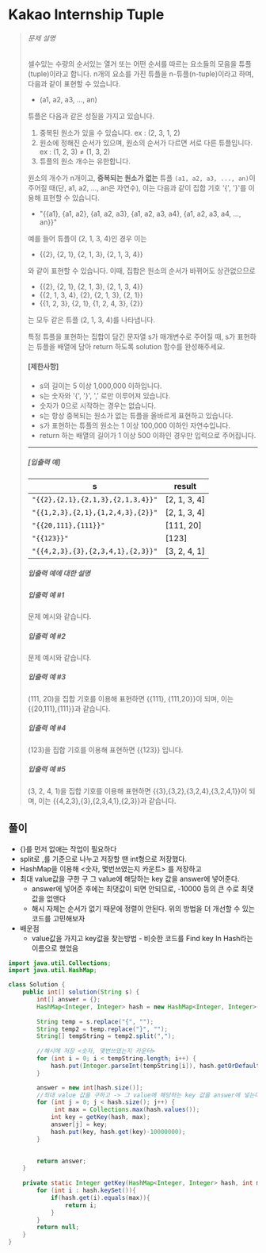 # Kakao Internship Tuple

> ###### 문제 설명
>
> 셀수있는 수량의 순서있는 열거 또는 어떤 순서를 따르는 요소들의 모음을 튜플(tuple)이라고 합니다. n개의 요소를 가진 튜플을 n-튜플(n-tuple)이라고 하며, 다음과 같이 표현할 수 있습니다.
>
> - (a1, a2, a3, ..., an)
>
> 튜플은 다음과 같은 성질을 가지고 있습니다.
>
> 1. 중복된 원소가 있을 수 있습니다. ex : (2, 3, 1, 2)
> 2. 원소에 정해진 순서가 있으며, 원소의 순서가 다르면 서로 다른 튜플입니다. ex : (1, 2, 3) ≠ (1, 3, 2)
> 3. 튜플의 원소 개수는 유한합니다.
>
> 원소의 개수가 n개이고, **중복되는 원소가 없는** 튜플 `(a1, a2, a3, ..., an)`이 주어질 때(단, a1, a2, ..., an은 자연수), 이는 다음과 같이 집합 기호 '{', '}'를 이용해 표현할 수 있습니다.
>
> - "{{a1}, {a1, a2}, {a1, a2, a3}, {a1, a2, a3, a4},  {a1, a2, a3, a4, ..., an}}"
>
> 예를 들어 튜플이 (2, 1, 3, 4)인 경우 이는
>
> - {{2}, {2, 1}, {2, 1, 3}, {2, 1, 3, 4}}
>
> 와 같이 표현할 수 있습니다. 이때, 집합은 원소의 순서가 바뀌어도 상관없으므로
>
> - {{2}, {2, 1}, {2, 1, 3}, {2, 1, 3, 4}}
> - {{2, 1, 3, 4}, {2}, {2, 1, 3}, {2, 1}}
> - {{1, 2, 3}, {2, 1}, {1, 2, 4, 3}, {2}}
>
> 는 모두 같은 튜플 (2, 1, 3, 4)를 나타냅니다.
>
> 특정 튜플을 표현하는 집합이 담긴 문자열 s가 매개변수로 주어질 때, s가 표현하는 튜플을 배열에 담아 return 하도록 solution 함수를 완성해주세요.
>
> #### **[제한사항]**
>
> - s의 길이는 5 이상 1,000,000 이하입니다.
> - s는 숫자와 '{', '}', ',' 로만 이루어져 있습니다.
> - 숫자가 0으로 시작하는 경우는 없습니다.
> - s는 항상 중복되는 원소가 없는 튜플을 올바르게 표현하고 있습니다.
> - s가 표현하는 튜플의 원소는 1 이상 100,000 이하인 자연수입니다.
> - return 하는 배열의 길이가 1 이상 500 이하인 경우만 입력으로 주어집니다.
>
> ------
>
> ##### **[입출력 예]**
>
> | s                                 | result       |
> | --------------------------------- | ------------ |
> | `"{{2},{2,1},{2,1,3},{2,1,3,4}}"` | [2, 1, 3, 4] |
> | `"{{1,2,3},{2,1},{1,2,4,3},{2}}"` | [2, 1, 3, 4] |
> | `"{{20,111},{111}}"`              | [111, 20]    |
> | `"{{123}}"`                       | [123]        |
> | `"{{4,2,3},{3},{2,3,4,1},{2,3}}"` | [3, 2, 4, 1] |
>
> ##### **입출력 예에 대한 설명**
>
> ##### **입출력 예 #1**
>
> 문제 예시와 같습니다.
>
> ##### **입출력 예 #2**
>
> 문제 예시와 같습니다.
>
> ##### **입출력 예 #3**
>
> (111, 20)을 집합 기호를 이용해 표현하면 {{111}, {111,20}}이 되며, 이는 {{20,111},{111}}과 같습니다.
>
> ##### **입출력 예 #4**
>
> (123)을 집합 기호를 이용해 표현하면 {{123}} 입니다.
>
> ##### **입출력 예 #5**
>
> (3, 2, 4, 1)을 집합 기호를 이용해 표현하면 {{3},{3,2},{3,2,4},{3,2,4,1}}이 되며, 이는 {{4,2,3},{3},{2,3,4,1},{2,3}}과 같습니다.

## 풀이

- {}를 먼저 없애는 작업이 필요하다
- split로 ,를 기준으로 나누고 저장할 땐 int형으로 저장했다.
- HashMap을 이용해 <숫자, 몇번쓰였는지 카운트> 를 저장하고
- 최대 value값을 구한 구 그 value에 해당하는 key 값을 answer에 넣어준다.
  - answer에 넣어준 후에는 최댓값이 되면 안되므로, -10000 등의 큰 수로 최댓값을 없앤다
  - 해시 자체는 순서가 없기 때문에 정렬이 안된다. 위의 방법을 더 개선할 수 있는 코드를 고민해보자
- 배운점
  - value값을 가지고 key값을 찾는방법 - 비슷한 코드를 Find key In Hash라는 이름으로 했었음

```java
import java.util.Collections;
import java.util.HashMap;

class Solution {
    public int[] solution(String s) {
        int[] answer = {};
        HashMap<Integer, Integer> hash = new HashMap<Integer, Integer>();
        
        String temp = s.replace("{", "");
        String temp2 = temp.replace("}", "");
        String[] tempString = temp2.split(",");
        
        //해시에 저장 <숫자, 몇번쓰였는지 카운터>
        for (int i = 0; i < tempString.length; i++) {
            hash.put(Integer.parseInt(tempString[i]), hash.getOrDefault(Integer.parseInt(tempString[i]), 1) + 1);
        }

        answer = new int[hash.size()];
        //최대 value 값을 구하고 -> 그 value에 해당하는 key 값을 answer에 넣는다.
        for (int j = 0; j < hash.size(); j++) {
             int max = Collections.max(hash.values());
            int key = getKey(hash, max);
            answer[j] = key;
            hash.put(key, hash.get(key)-10000000);
        }

        
        return answer;
    }
    
    private static Integer getKey(HashMap<Integer, Integer> hash, int max) {
        for (int i : hash.keySet()){
            if(hash.get(i).equals(max)){
                return i;
            }
        }
        return null;
    }
}
```

### 